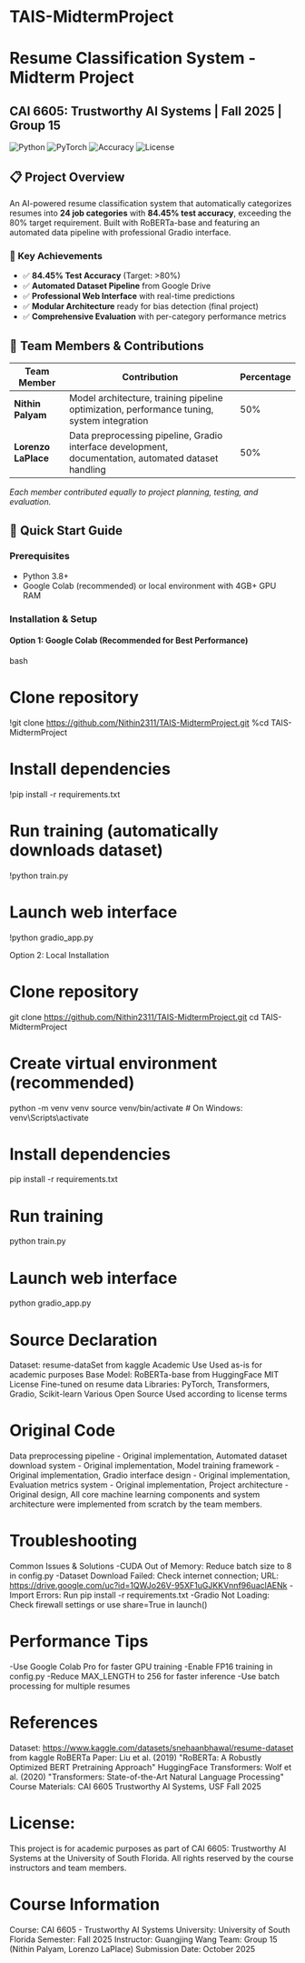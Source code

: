 # TAIS-MidtermProject

# Resume Classification System - Midterm Project
## CAI 6605: Trustworthy AI Systems | Fall 2025 | Group 15

![Python](https://img.shields.io/badge/Python-3.8%2B-blue)
![PyTorch](https://img.shields.io/badge/PyTorch-Transformers-orange)
![Accuracy](https://img.shields.io/badge/Accuracy-84.45%25-brightgreen)
![License](https://img.shields.io/badge/License-MIT-green)

## 📋 Project Overview

An AI-powered resume classification system that automatically categorizes resumes into **24 job categories** with **84.45% test accuracy**, exceeding the 80% target requirement. Built with RoBERTa-base and featuring an automated data pipeline with professional Gradio interface.

### 🎯 Key Achievements
- ✅ **84.45% Test Accuracy** (Target: >80%)
- ✅ **Automated Dataset Pipeline** from Google Drive
- ✅ **Professional Web Interface** with real-time predictions
- ✅ **Modular Architecture** ready for bias detection (final project)
- ✅ **Comprehensive Evaluation** with per-category performance metrics

## 👥 Team Members & Contributions

| Team Member | Contribution | Percentage |
|-------------|--------------|------------|
| **Nithin Palyam** | Model architecture, training pipeline optimization, performance tuning, system integration | 50% |
| **Lorenzo LaPlace** | Data preprocessing pipeline, Gradio interface development, documentation, automated dataset handling | 50% |

*Each member contributed equally to project planning, testing, and evaluation.*

## 🚀 Quick Start Guide

### Prerequisites
- Python 3.8+
- Google Colab (recommended) or local environment with 4GB+ GPU RAM

### Installation & Setup

#### Option 1: Google Colab (Recommended for Best Performance)
bash
# Clone repository
!git clone https://github.com/Nithin2311/TAIS-MidtermProject.git
%cd TAIS-MidtermProject

# Install dependencies
!pip install -r requirements.txt

# Run training (automatically downloads dataset)
!python train.py

# Launch web interface
!python gradio_app.py

Option 2: Local Installation

# Clone repository
git clone https://github.com/Nithin2311/TAIS-MidtermProject.git
cd TAIS-MidtermProject

# Create virtual environment (recommended)
python -m venv venv
source venv/bin/activate  # On Windows: venv\Scripts\activate

# Install dependencies
pip install -r requirements.txt

# Run training
python train.py

# Launch web interface
python gradio_app.py

# Source Declaration
Dataset:	resume-dataSet from kaggle Academic Use	Used as-is for academic purposes
Base Model:	RoBERTa-base from HuggingFace	MIT License	Fine-tuned on resume data
Libraries: 	PyTorch, Transformers, Gradio, Scikit-learn	Various Open Source	Used according to license terms

# Original Code
Data preprocessing pipeline - Original implementation,
Automated dataset download system - Original implementation,
Model training framework - Original implementation,
Gradio interface design - Original implementation,
Evaluation metrics system - Original implementation,
Project architecture - Original design,
All core machine learning components and system architecture were implemented from scratch by the team members.

# Troubleshooting
Common Issues & Solutions
-CUDA Out of Memory:	Reduce batch size to 8 in config.py
-Dataset Download Failed:	Check internet connection; URL: https://drive.google.com/uc?id=1QWJo26V-95XF1uGJKKVnnf96uaclAENk
-Import Errors:	Run pip install -r requirements.txt
-Gradio Not Loading:	Check firewall settings or use share=True in launch()

# Performance Tips
-Use Google Colab Pro for faster GPU training
-Enable FP16 training in config.py
-Reduce MAX_LENGTH to 256 for faster inference
-Use batch processing for multiple resumes

# References
Dataset: https://www.kaggle.com/datasets/snehaanbhawal/resume-dataset from kaggle 
RoBERTa Paper: Liu et al. (2019) "RoBERTa: A Robustly Optimized BERT Pretraining Approach"
HuggingFace Transformers: Wolf et al. (2020) "Transformers: State-of-the-Art Natural Language Processing"
Course Materials: CAI 6605 Trustworthy AI Systems, USF Fall 2025

# License: 
This project is for academic purposes as part of CAI 6605: Trustworthy AI Systems at the University of South Florida. All rights reserved by the course instructors and team members.

# Course Information
Course: CAI 6605 - Trustworthy AI Systems
University: University of South Florida
Semester: Fall 2025
Instructor: Guangjing Wang
Team: Group 15 (Nithin Palyam, Lorenzo LaPlace)
Submission Date: October 2025


